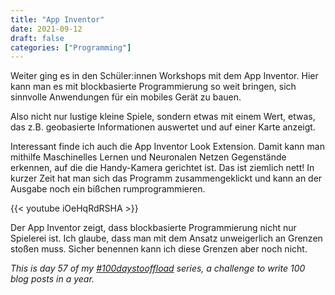 ```yaml
---
title: "App Inventor"
date: 2021-09-12
draft: false
categories: ["Programming"]
---
```

Weiter ging es in den Schüler:innen Workshops mit dem App Inventor. Hier kann man es mit blockbasierte Programmierung so weit bringen, sich sinnvolle Anwendungen für ein mobiles Gerät zu bauen.

Also nicht nur lustige kleine Spiele, sondern etwas mit einem Wert, etwas, das z.B. geobasierte Informationen auswertet und auf einer Karte anzeigt.

Interessant finde ich auch die App Inventor Look Extension. Damit kann man mithilfe Maschinelles Lernen und Neuronalen Netzen Gegenstände erkennen, auf die die Handy-Kamera gerichtet ist. Das ist ziemlich nett! In kurzer Zeit hat man sich das Programm zusammengeklickt und kann an der Ausgabe noch ein bißchen rumprogrammieren.

{{< youtube iOeHqRdRSHA >}}

Der App Inventor zeigt, dass blockbasierte Programmierung nicht nur Spielerei ist. Ich glaube, dass man mit dem Ansatz unweigerlich an Grenzen stoßen muss. Sicher benennen kann ich diese Grenzen aber noch nicht.

_This is day 57 of my [#100daystooffload](https://100daystooffload.com/) series, a challenge to write 100 blog posts in a year._
